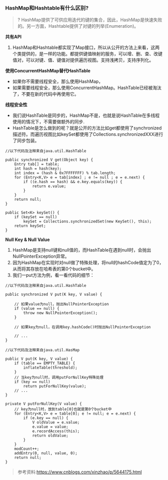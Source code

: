 ### HashMap和Hashtable有什么区别?

> ? HashMap提供了可供应用迭代的键的集合，因此，HashMap是快速失败的。另一方面，Hashtable提供了对键的列举(Enumeration)。


**共有API**
1. HashMap和Hashtable都实现了Map接口，所以从公开的方法上来看，这两个类提供的，是一样的功能。都提供键值映射的服务，可以增、删、查、改键值对，可以对键、值、键值对提供遍历视图。支持浅拷贝，支持序列化。



**使用ConcurrentHashMap替代HashTable**
- 如果你不需要线程安全，那么使用HashMap，
- 如果需要线程安全，那么使用ConcurrentHashMap。HashTable已经被淘汰了，不要在新的代码中再使用它。


**线程安全性**
- 我们说HashTable是同步的，HashMap不是，也就是说HashTable在多线程使用的情况下，不需要做额外的同步. 
- HashTable是怎么做到的呢？就是公开的方法比如get都使用了synchronized描述符。而遍历视图比如keySet都使用了Collections.synchronizedXXX进行了同步包装。

```
//以下代码及注释来自java.util.HashTable

public synchronized V get(Object key) {
    Entry tab[] = table;
    int hash = hash(key);
    int index = (hash & 0x7FFFFFFF) % tab.length;
    for (Entry<K,V> e = tab[index] ; e != null ; e = e.next) {
        if ((e.hash == hash) && e.key.equals(key)) {
            return e.value;
        }
    }
    return null;
}

public Set<K> keySet() {
    if (keySet == null)
        keySet = Collections.synchronizedSet(new KeySet(), this);
    return keySet;
}
```


**Null Key & Null Value**
1. HashMap是支持null键和null值的，而HashTable在遇到null时，会抛出NullPointerException异常。
2. 因为HashMap在实现时对null做了特殊处理，将null的hashCode值定为了0，从而将其存放在哈希表的第0个bucket中。
3. 我们一put方法为例，看一看代码的细节：
```
//以下代码及注释来自java.util.HashTable

public synchronized V put(K key, V value) {

    // 如果value为null，抛出NullPointerException
    if (value == null) {
        throw new NullPointerException();
    }

    // 如果key为null，在调用key.hashCode()时抛出NullPointerException

    // ...
}

//以下代码及注释来自java.util.HasMap

public V put(K key, V value) {
    if (table == EMPTY_TABLE) {
        inflateTable(threshold);
    }
    // 当key为null时，调用putForNullKey特殊处理
    if (key == null)
        return putForNullKey(value);
    // ...
}

private V putForNullKey(V value) {
    // key为null时，放到table[0]也就是第0个bucket中
    for (Entry<K,V> e = table[0]; e != null; e = e.next) {
        if (e.key == null) {
            V oldValue = e.value;
            e.value = value;
            e.recordAccess(this);
            return oldValue;
        }
    }
    modCount++;
    addEntry(0, null, value, 0);
    return null;
}

```


> 参考资料:https://www.cnblogs.com/xinzhao/p/5644175.html